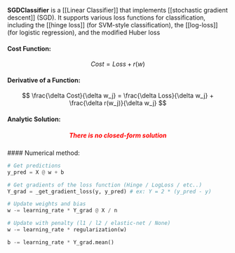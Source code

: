 **SGDClassifier** is a [[Linear Classifier]] that implements [[stochastic gradient descent]] (SGD). It supports various loss functions for classification, including the [[hinge loss]] (for SVM-style classification), the [[log-loss]] (for logistic regression), and the modified Huber loss

#### Cost Function:
$$
Cost = Loss + r(w)
$$

#### Derivative of a Function:
$$
\frac{\delta Cost}{\delta w_j} = \frac{\delta Loss}{\delta w_j} + \frac{\delta r(w_j)}{\delta w_j}
$$

#### Analytic Solution:
<h5 align='center' style='color:red'>There is no closed-form solution</h5>
#### Numerical method:

```python
# Get predictions
y_pred = X @ w + b

# Get gradients of the loss function (Hinge / LogLoss / etc..)
Y_grad = _get_gradient_loss(y, y_pred) # ex: Y = 2 * (y_pred - y)

# Update weights and bias
w -= learning_rate * Y_grad @ X / n

# Update with penalty (l1 / l2 / elastic-net / None)
w -= learning_rate * regularization(w)

b -= learning_rate * Y_grad.mean()
```
